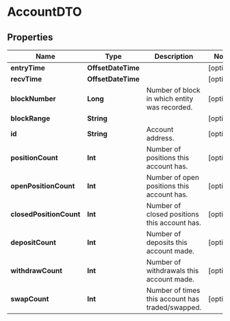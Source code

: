 

# AccountDTO


## Properties

Name | Type | Description | Notes
------------ | ------------- | ------------- | -------------
**entryTime** | **OffsetDateTime** |  |  [optional]
**recvTime** | **OffsetDateTime** |  |  [optional]
**blockNumber** | **Long** | Number of block in which entity was recorded. |  [optional]
**blockRange** | **String** |  |  [optional]
**id** | **String** | Account address. |  [optional]
**positionCount** | **Int** | Number of positions this account has. |  [optional]
**openPositionCount** | **Int** | Number of open positions this account has. |  [optional]
**closedPositionCount** | **Int** | Number of closed positions this account has. |  [optional]
**depositCount** | **Int** | Number of deposits this account made. |  [optional]
**withdrawCount** | **Int** | Number of withdrawals this account made. |  [optional]
**swapCount** | **Int** | Number of times this account has traded/swapped. |  [optional]



